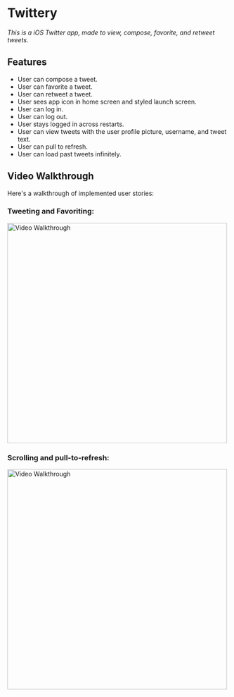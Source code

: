 # Twittery

*This is a iOS Twitter app, made to view, compose, favorite, and retweet tweets.*

## Features
- User can compose a tweet. 
- User can favorite a tweet. 
- User can retweet a tweet. 
- User sees app icon in home screen and styled launch screen.
- User can log in. 
- User can log out.
- User stays logged in across restarts. 
- User can view tweets with the user profile picture, username, and tweet text. 
- User can pull to refresh. 
- User can load past tweets infinitely. 

## Video Walkthrough

Here's a walkthrough of implemented user stories:

### Tweeting and Favoriting: 
<img src='http://g.recordit.co/LMN41U9ZRT.gif' title='Video Walkthrough' width='' alt='Video Walkthrough' height="500"/>

### Scrolling and pull-to-refresh:
<img src='http://g.recordit.co/5R3AB6KomY.gif' width='' alt='Video Walkthrough' height="500"/>

